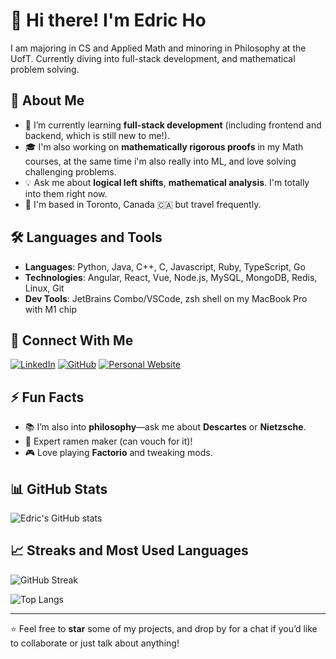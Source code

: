 # 👋 Hi there! I'm Edric Ho

I am majoring in CS and Applied Math and minoring in Philosophy at the UofT. Currently diving into full-stack development, and mathematical problem solving.

## 🚀 About Me

- 🌱 I’m currently learning **full-stack development** (including frontend and backend, which is still new to me!).
- 🎓 I'm also working on **mathematically rigorous proofs** in my Math courses, at the same time i'm also really into ML, and love solving challenging problems.
- 💡 Ask me about **logical left shifts**, **mathematical analysis**. I'm totally into them right now.
- 📍 I'm based in Toronto, Canada 🇨🇦 but travel frequently.

## 🛠️ Languages and Tools
- **Languages**: Python, Java, C++, C, Javascript, Ruby, TypeScript, Go
- **Technologies**: Angular, React, Vue, Node.js, MySQL, MongoDB, Redis, Linux, Git
- **Dev Tools**: JetBrains Combo/VSCode, zsh shell on my MacBook Pro with M1 chip

## 🔗 Connect With Me
[![LinkedIn](https://img.shields.io/badge/LinkedIn-blue?style=for-the-badge&logo=linkedin)](https://www.linkedin.com/in/edric-ho-9868b11a0/)
[![GitHub](https://img.shields.io/badge/GitHub-black?style=for-the-badge&logo=github)](https://github.com/edric-ho)
[![Personal Website](https://img.shields.io/badge/Website-orange?style=for-the-badge&logo=google-chrome)](https://edricho.me)

## ⚡ Fun Facts

- 📚 I’m also into **philosophy**—ask me about **Descartes** or **Nietzsche**.
- 🍜 Expert ramen maker (can vouch for it)! 
- 🎮 Love playing **Factorio** and tweaking mods.

## 📊 GitHub Stats

![Edric's GitHub stats](https://github-readme-stats.vercel.app/api?username=edric-ho&show_icons=true&theme=radical)

## 📈 Streaks and Most Used Languages

![GitHub Streak](https://github-readme-streak-stats.herokuapp.com/?user=edric-ho&theme=dark)

![Top Langs](https://github-readme-stats.vercel.app/api/top-langs/?username=edric-ho&layout=compact&theme=radical)

---

⭐️ Feel free to **star** some of my projects, and drop by for a chat if you’d like to collaborate or just talk about anything!

